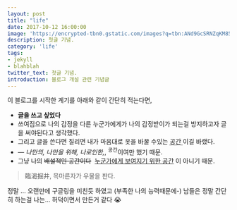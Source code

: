 ```yaml
---
layout: post
title: "life"
date: 2017-10-12 16:00:00
image: 'https://encrypted-tbn0.gstatic.com/images?q=tbn:ANd9GcSRNZqKM85Z_obj1zlOBE2DCtQHdjmAnDQQsw7wW_N_A5svSB2p8Q'
description: 첫글 기념.
category: 'life'
tags:
- jekyll
- blahblah
twitter_text: 첫글 기념.
introduction: 블로그 개설 관련 기념글
---
```


이 블로그를 시작한 계기를 아래와 같이 간단히 적는다면,

- **글을 쓰고 싶었다**
- 쓰여짐으로 나의 감정을 다른 누군가에게가 나의 감정받이가 되는걸 방지하고자 글을 써야된다고 생각했다.
- 그리고 글을 쓴다면 질리면 내가 마음대로 옷을 바꿀 수있는 <abbr title="HyperText Markup Langage">공간 </abbr> 이길 바랬다.
- <cite>&mdash; 나만의, 나만을 위해, 나로인한,</cite>, <sup>공간</sup>이여만 했기 때문.
- 그냥 나의 <del>배설적인 공간이다</del>  <ins>누군가에게 보여지기 위한 공간</ins> 이 아니기 때문.


> 臨渴掘井, 목마른자가 우물을 판다.

정말 ... 오랜만에 구글링을 미친듯 하였고 (부족한 나의 능력때문에-)
남들은 정말 간단히 하는걸 나는... 허덕이면서 만든거 같다 😭

